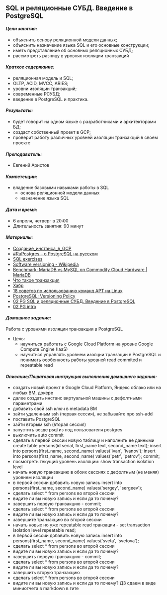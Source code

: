 ## **SQL и реляционные СУБД. Введение в PostgreSQL** ##


#### *Цели занятия:*
* объяснить основу реляционной модели данных;
* объяснить назначение языка SQL и его основные конструкции;
* иметь представление об основных реляционных СУБД;
* рассмотреть разницу в уровнях изоляции транзакций


#### *Краткое содержание:*
* реляционная модель и SQL;
* OLTP, ACID, MVCC, ARIES;
* уровни изоляции транзакций;
* современные РСУБД;
* введение в PostgreSQL и практика.


#### *Результаты:*
* будет говорит на одном языке с разработчиками и архитекторами БД;
* создаст собственный проект в GCP;
* проверит работу различных уровней изоляции транзакций в своем проекте


#### *Преподаватель:*
  * Евгений Аристов


#### *Компетенции:*
* владение базовыми навыками работы в SQL
    * основа реляционной модели данных
    * назначение языка SQL


#### *Дата и время:*
* 6 апреля, четверг в 20:00
* Длительность занятия: 90 минут


#### *Материалы:*
* [Создание_инстанса_в_GCP](https://cdn.otus.ru/media/private/e5/67/%D0%A1%D0%BE%D0%B7%D0%B4%D0%B0%D0%BD%D0%B8%D0%B5_%D0%B8%D0%BD%D1%81%D1%82%D0%B0%D0%BD%D1%81%D0%B0_%D0%B2_GCP-25239-e56756.pdf?hash=fOP8UucOeQUqtkJqMxLjfQ&expires=1681021187)
* [#RuPostgres – о PostgreSQL на русском](https://www.youtube.com/channel/UC0SBGSNmBLrTZIkbN-lJHnw)
* [SQL exercises](https://sql-ex.ru/)
* [Software versioning - Wikipedia](https://en.wikipedia.org/wiki/Software_versioning)
* [Benchmark: MariaDB vs MySQL on Commodity Cloud Hardware | MariaDB](https://mariadb.com/resources/blog/benchmark-mariadb-vs-mysql-on-commodity-cloud-hardware/)
* [Что такое транзакция](https://habr.com/ru/post/537594/)
* [Хабр](https://habr.com/ru/company/miro/blog/540500/)
* [18 советов по использованию команд APT на Linux](https://gitjournal.tech/ispolzovanie-apt-v-linux-komandy-apt-i-apt-get/#i)
* [PostgreSQL: Versioning Policy](https://www.postgresql.org/support/versioning/)
* [02 PG SQL и реляционные СУБД. Введение в PostgreSQL](https://cdn.otus.ru/media/public/02/71/02_PG_SQL_%D0%B8_%D1%80%D0%B5%D0%BB%D1%8F%D1%86%D0%B8%D0%BE%D0%BD%D0%BD%D1%8B%D0%B5_%D0%A1%D0%A3%D0%91%D0%94._%D0%92%D0%B2%D0%B5%D0%B4%D0%B5%D0%BD%D0%B8%D0%B5_%D0%B2_PostgreSQL-25239-02714a.pdf)
* [02 PG intro](https://cdn.otus.ru/media/public/1f/60/02_PG_intro-25239-1f60e5.txt)


#### *Домашнее задание:*
Работа с уровнями изоляции транзакции в PostgreSQL
* Цель:
    * научиться работать с Google Cloud Platform на уровне Google Compute Engine (IaaS)
    * научиться управлять уровнем изолции транзации в PostgreSQL и понимать особенность работы уровней read commited и repeatable read

#### *Описание/Пошаговая инструкция выполнения домашнего задания:*
* создать новый проект в Google Cloud Platform, Яндекс облако или на любых ВМ, докере
* далее создать инстанс виртуальной машины с дефолтными параметрами
* добавить свой ssh ключ в metadata ВМ
* зайти удаленным ssh (первая сессия), не забывайте про ssh-add
* поставить PostgreSQL
* зайти вторым ssh (вторая сессия)
* запустить везде psql из под пользователя postgres
* выключить auto commit
* сделать в первой сессии новую таблицу и наполнить ее данными create table persons(id serial, first_name text, second_name text); insert into persons(first_name, second_name) values('ivan', 'ivanov'); insert into persons(first_name, second_name) values('petr', 'petrov'); commit;
* посмотреть текущий уровень изоляции: show transaction isolation level
* начать новую транзакцию в обоих сессиях с дефолтным (не меняя) уровнем изоляции
* в первой сессии добавить новую запись insert into persons(first_name, second_name) values('sergey', 'sergeev');
* сделать select * from persons во второй сессии
* видите ли вы новую запись и если да то почему?
* завершить первую транзакцию - commit;
* сделать select * from persons во второй сессии
* видите ли вы новую запись и если да то почему?
* завершите транзакцию во второй сессии
* начать новые но уже repeatable read транзации - set transaction isolation level repeatable read;
* в первой сессии добавить новую запись insert into persons(first_name, second_name) values('sveta', 'svetova');
* сделать select * from persons во второй сессии
* видите ли вы новую запись и если да то почему?
* завершить первую транзакцию - commit;
* сделать select * from persons во второй сессии
* видите ли вы новую запись и если да то почему?
* завершить вторую транзакцию
* сделать select * from persons во второй сессии
* видите ли вы новую запись и если да то почему? ДЗ сдаем в виде миниотчета в markdown в гите

